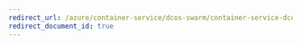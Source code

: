 ```yaml
---
redirect_url: /azure/container-service/dcos-swarm/container-service-dcos-acr
redirect_document_id: true
---
```

